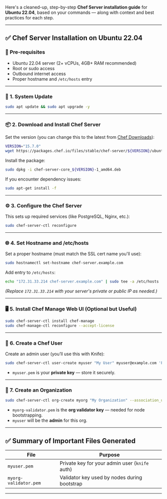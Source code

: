 Here's a cleaned-up, step-by-step **Chef Server installation guide** for **Ubuntu 22.04**, based on your commands — along with context and best practices for each step.

---

## ✅ **Chef Server Installation on Ubuntu 22.04**

### 🧰 **Pre-requisites**

* Ubuntu 22.04 server (2+ vCPUs, 4GB+ RAM recommended)
* Root or sudo access
* Outbound internet access
* Proper hostname and `/etc/hosts` entry

---

### 🔧 **1. System Update**

```bash
sudo apt update && sudo apt upgrade -y
```

---

### 📦 **2. Download and Install Chef Server**

Set the version (you can change this to the latest from [Chef Downloads](https://downloads.chef.io/chef-server)):

```bash
VERSION="15.7.0"
wget https://packages.chef.io/files/stable/chef-server/${VERSION}/ubuntu/22.04/chef-server-core_${VERSION}-1_amd64.deb
```

Install the package:

```bash
sudo dpkg -i chef-server-core_${VERSION}-1_amd64.deb
```

If you encounter dependency issues:

```bash
sudo apt-get install -f
```

---

### ⚙️ **3. Configure the Chef Server**

This sets up required services (like PostgreSQL, Nginx, etc.):

```bash
sudo chef-server-ctl reconfigure
```

---

### 🌐 **4. Set Hostname and /etc/hosts**

Set a proper hostname (must match the SSL cert name you'll use):

```bash
sudo hostnamectl set-hostname chef-server.example.com
```

Add entry to `/etc/hosts`:

```bash
echo "172.31.33.214 chef-server.example.com" | sudo tee -a /etc/hosts
```

*(Replace `172.31.33.214` with your server's private or public IP as needed.)*

---

### 🖥️ **5. Install Chef Manage Web UI (Optional but Useful)**

```bash
sudo chef-server-ctl install chef-manage
sudo chef-manage-ctl reconfigure --accept-license
```

---

### 👤 **6. Create a Chef User**

Create an admin user (you’ll use this with Knife):

```bash
sudo chef-server-ctl user-create myuser "My User" myuser@example.com 'Password@1234567' --filename myuser.pem
```

* `myuser.pem` is your **private key** — store it securely.

---

### 🏢 **7. Create an Organization**

```bash
sudo chef-server-ctl org-create myorg "My Organization" --association_user myuser --filename myorg-validator.pem
```

* `myorg-validator.pem` is the **org validator key** — needed for node bootstrapping.
* `myuser` will be the **admin** for this org.

---

## ✅ Summary of Important Files Generated

| File                  | Purpose                                        |
| --------------------- | ---------------------------------------------- |
| `myuser.pem`          | Private key for your admin user (`knife` auth) |
| `myorg-validator.pem` | Validator key used by nodes during bootstrap   |

---


